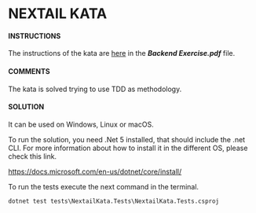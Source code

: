 # NEXTAIL KATA

#### INSTRUCTIONS

The instructions of the kata are [here](https://github.com/SirMartin/NextailKata/blob/master/Backend%20Exercise.pdf) in the ***Backend Exercise.pdf*** file.

#### COMMENTS

The kata is solved trying to use TDD as methodology.

#### SOLUTION

It can be used on Windows, Linux or macOS.

To run the solution, you need .Net 5 installed, that should include the .net CLI. For more information about how to install it in the different OS, please check this link.

https://docs.microsoft.com/en-us/dotnet/core/install/

To run the tests execute the next command in the terminal.

	dotnet test tests\NextailKata.Tests\NextailKata.Tests.csproj
